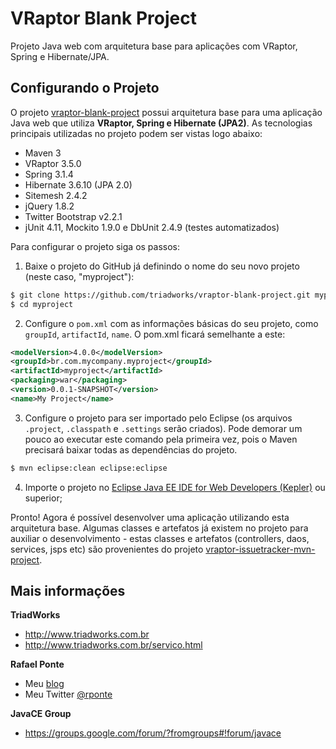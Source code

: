 VRaptor Blank Project
=====================

Projeto Java web com arquitetura base para aplicações com VRaptor, Spring e Hibernate/JPA.

Configurando o Projeto
-----------------------

O projeto [vraptor-blank-project](https://github.com/triadworks/vraptor-blank-project) possui arquitetura base para uma aplicação Java web que utiliza **VRaptor, Spring e Hibernate (JPA2)**. As tecnologias principais utilizadas no projeto podem ser vistas logo abaixo:

* Maven 3
* VRaptor 3.5.0
* Spring 3.1.4
* Hibernate 3.6.10 (JPA 2.0)
* Sitemesh 2.4.2
* jQuery 1.8.2
* Twitter Bootstrap v2.2.1
* jUnit 4.11, Mockito 1.9.0 e DbUnit 2.4.9 (testes automatizados)

Para configurar o projeto siga os passos:

1. Baixe o projeto do GitHub já definindo o nome do seu novo projeto (neste caso, "myproject"):
```BASH
$ git clone https://github.com/triadworks/vraptor-blank-project.git myproject
$ cd myproject
```

2. Configure o `pom.xml` com as informações básicas do seu projeto, como `groupId`, `artifactId`, `name`. O pom.xml ficará semelhante a este:
```XML
<modelVersion>4.0.0</modelVersion>
<groupId>br.com.mycompany.myproject</groupId>
<artifactId>myproject</artifactId>
<packaging>war</packaging>
<version>0.0.1-SNAPSHOT</version>
<name>My Project</name>
```

3. Configure o projeto para ser importado pelo Eclipse (os arquivos `.project`, `.classpath` e `.settings` serão criados). Pode demorar um pouco ao executar este comando pela primeira vez, pois o Maven precisará baixar todas as dependências do projeto.
```BASH
$ mvn eclipse:clean eclipse:eclipse
```

4. Importe o projeto no [Eclipse Java EE IDE for Web Developers (Kepler)](http://www.eclipse.org/downloads/) ou superior;

Pronto! Agora é possível desenvolver uma aplicação utilizando esta arquitetura base. Algumas classes e artefatos já existem no projeto para auxiliar o desenvolvimento - estas classes e artefatos (controllers, daos, services, jsps etc) são provenientes do projeto [vraptor-issuetracker-mvn-project](https://github.com/rponte/vraptor-issuetracker-mvn-project).

Mais informações
----------------

**TriadWorks**
- http://www.triadworks.com.br
- http://www.triadworks.com.br/servico.html

**Rafael Ponte**
- Meu [blog](http://www.rponte.com.br)
- Meu Twitter [@rponte](http://twitter.com/#!/rponte)

**JavaCE Group**
- https://groups.google.com/forum/?fromgroups#!forum/javace
